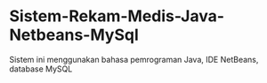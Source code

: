 # Sistem-Rekam-Medis-Java-Netbeans-MySql
Sistem ini menggunakan bahasa pemrograman Java, IDE NetBeans, database MySQL
